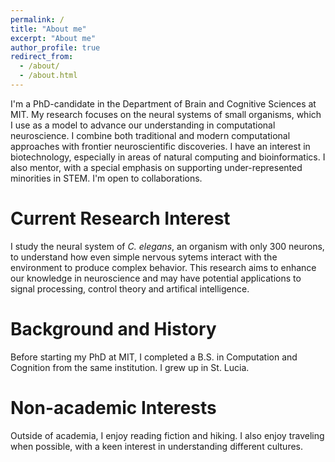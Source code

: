 ```yaml
---
permalink: /
title: "About me"
excerpt: "About me"
author_profile: true
redirect_from: 
  - /about/
  - /about.html
---
```


I'm a PhD-candidate in the Department of Brain and Cognitive Sciences at MIT. My research focuses on the neural systems of small organisms, which I use as a model to advance our understanding in computational neuroscience. I combine both traditional and modern computational approaches with frontier neuroscientific discoveries. I have an interest in biotechnology, especially in areas of natural computing and bioinformatics. I also mentor, with a special emphasis on supporting under-represented minorities in STEM. I'm open to collaborations.

Current Research Interest
======
I study the neural system of _C. elegans_, an organism with only 300 neurons, to understand how even simple nervous sytems interact with the environment to produce complex behavior. This research aims to enhance our knowledge in neuroscience and may have potential applications to signal processing, control theory and artifical intelligence.

Background and History
======
Before starting my PhD at MIT, I completed a B.S. in Computation and Cognition from the same institution. I grew up in St. Lucia.

Non-academic Interests
======
Outside of academia, I enjoy reading fiction and hiking. I also enjoy traveling when possible, with a keen interest in understanding different cultures.
